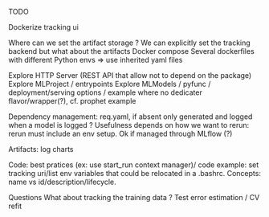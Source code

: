 TODO

Dockerize tracking ui

Where can we set the artifact storage ? We can explicitly set the tracking backend but what about the artifacts
Docker compose
Several dockerfiles with different Python envs => use inherited yaml files

Explore HTTP Server (REST API that allow not to depend on the package)
Explore MLProject / entrypoints
Explore MLModels / pyfunc / deployment/serving options / example where no dedicater flavor/wrapper(?), cf. prophet example

Dependency management: req.yaml, if absent only generated and logged when a model is logged ? Usefulness depends on 
how we want to rerun: rerun must include an env setup. Ok if managed through MLflow (?) 

Artifacts: log charts 

Code: best pratices (ex: use start_run context manager)/ code example: set tracking uri/list env variables that could be
relocated in a .bashrc. Concepts: name vs id/description/lifecycle.

Questions
What about tracking the training data ?
Test error estimation / CV refit
